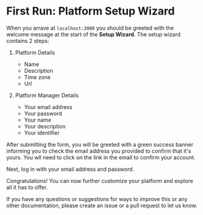 # First Run: Platform Setup Wizard

When you arrave at `localhost:3000` you should be greeted with the welcome message at the start of the **Setup Wizard**. The setup wizard contains 2 steps:

1. Platform Details
    - Name
    - Description
    - Time zone
    - Url

2. Platform Manager Details
   - Your email address
   - Your password
   - Your name
   - Your description
   - Your identifier

After submitting the form, you will be greeted with a green success banner informing you to check the email address you provided to confirm that it's yours. You wll need to click on the link in the email to confirm your account.

Next, log in with your email address and password.

Congratulations! You can now further customize your platform and explore all it has to offer.

If you have any questions or suggestions for ways to improve this or any other documentation, please create an issue or a pull request to let us know.